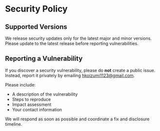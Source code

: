 # Security Policy

## Supported Versions
We release security updates only for the latest major and minor versions. Please update to the latest release before reporting vulnerabilities.

## Reporting a Vulnerability
If you discover a security vulnerability, please do **not** create a public issue. Instead, report it privately by emailing hkoizumi1123@gmail.com.

Please include:
- A description of the vulnerability
- Steps to reproduce
- Impact assessment
- Your contact information

We will respond as soon as possible and coordinate a fix and disclosure timeline. 
